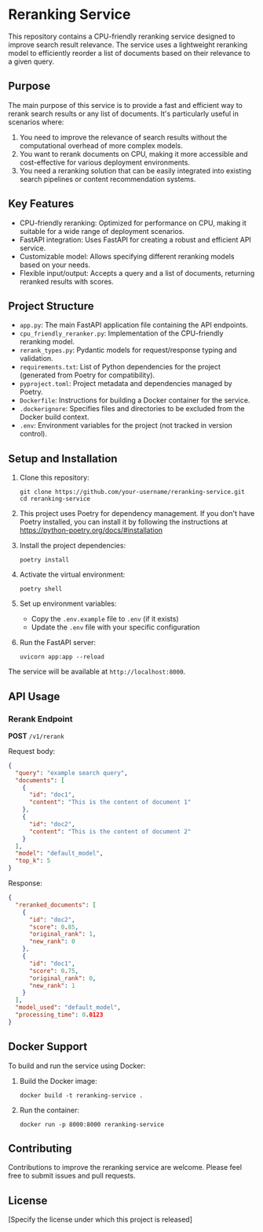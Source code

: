 # Reranking Service

This repository contains a CPU-friendly reranking service designed to improve search result relevance. The service uses a lightweight reranking model to efficiently reorder a list of documents based on their relevance to a given query.

## Purpose

The main purpose of this service is to provide a fast and efficient way to rerank search results or any list of documents. It's particularly useful in scenarios where:

1. You need to improve the relevance of search results without the computational overhead of more complex models.
2. You want to rerank documents on CPU, making it more accessible and cost-effective for various deployment environments.
3. You need a reranking solution that can be easily integrated into existing search pipelines or content recommendation systems.

## Key Features

- CPU-friendly reranking: Optimized for performance on CPU, making it suitable for a wide range of deployment scenarios.
- FastAPI integration: Uses FastAPI for creating a robust and efficient API service.
- Customizable model: Allows specifying different reranking models based on your needs.
- Flexible input/output: Accepts a query and a list of documents, returning reranked results with scores.

## Project Structure

- `app.py`: The main FastAPI application file containing the API endpoints.
- `cpu_friendly_reranker.py`: Implementation of the CPU-friendly reranking model.
- `rerank_types.py`: Pydantic models for request/response typing and validation.
- `requirements.txt`: List of Python dependencies for the project (generated from Poetry for compatibility).
- `pyproject.toml`: Project metadata and dependencies managed by Poetry.
- `Dockerfile`: Instructions for building a Docker container for the service.
- `.dockerignore`: Specifies files and directories to be excluded from the Docker build context.
- `.env`: Environment variables for the project (not tracked in version control).

## Setup and Installation

1. Clone this repository:
   ```
   git clone https://github.com/your-username/reranking-service.git
   cd reranking-service
   ```

2. This project uses Poetry for dependency management. If you don't have Poetry installed, you can install it by following the instructions at https://python-poetry.org/docs/#installation

3. Install the project dependencies:
   ```
   poetry install
   ```

4. Activate the virtual environment:
   ```
   poetry shell
   ```

5. Set up environment variables:
   - Copy the `.env.example` file to `.env` (if it exists)
   - Update the `.env` file with your specific configuration

6. Run the FastAPI server:
   ```
   uvicorn app:app --reload
   ```

The service will be available at `http://localhost:8000`.

## API Usage

### Rerank Endpoint

**POST** `/v1/rerank`

Request body:
```json
{
  "query": "example search query",
  "documents": [
    {
      "id": "doc1",
      "content": "This is the content of document 1"
    },
    {
      "id": "doc2",
      "content": "This is the content of document 2"
    }
  ],
  "model": "default_model",
  "top_k": 5
}
```

Response:
```json
{
  "reranked_documents": [
    {
      "id": "doc2",
      "score": 0.85,
      "original_rank": 1,
      "new_rank": 0
    },
    {
      "id": "doc1",
      "score": 0.75,
      "original_rank": 0,
      "new_rank": 1
    }
  ],
  "model_used": "default_model",
  "processing_time": 0.0123
}
```

## Docker Support

To build and run the service using Docker:

1. Build the Docker image:
   ```
   docker build -t reranking-service .
   ```

2. Run the container:
   ```
   docker run -p 8000:8000 reranking-service
   ```

## Contributing

Contributions to improve the reranking service are welcome. Please feel free to submit issues and pull requests.

## License

[Specify the license under which this project is released]
